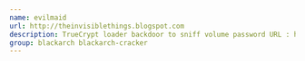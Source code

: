 ```yaml
---
name: evilmaid
url: http://theinvisiblethings.blogspot.com
description: TrueCrypt loader backdoor to sniff volume password URL : http://theinvisiblethings.
group: blackarch blackarch-cracker
---
```

